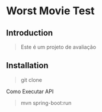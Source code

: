 # Worst Movie Test

## Introduction

> Este é um projeto de avaliação 

## Installation

> git clone

Como Executar API

> mvn spring-boot:run

